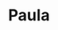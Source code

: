 ---
title: Paula
date: 
draft: false

# descripcion
description : Conjunto de aros y dije de perla con cubic

materials: Plata 925

color: Plateado y perla

dimensions: 1cm x 2cm (dije) - 1cm x 2,5cm (aros)

code: 06-18-0375

type: "Conjuntos"

categories: []

price: $5.080,00

# Images
# first image will be shown in the product page
images:
  # - image: "images/path_to_image"
  # La ubicacion de las imagenes es imagenes/Conjuntos/Conjuntos.Aros y Dije/06-18-0375-paula
  - image: "./images/conjuntos/aros_y_dije/06-18-0375-perlas-colgantes-con-doble-cubic_a.JPG"
  - image: "./images/conjuntos/aros_y_dije/06-18-0375-perlas-colgantes-con-doble-cubic_b.JPG"
---